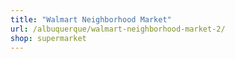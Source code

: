 ```yaml
---
title: "Walmart Neighborhood Market"
url: /albuquerque/walmart-neighborhood-market-2/
shop: supermarket
---
```

